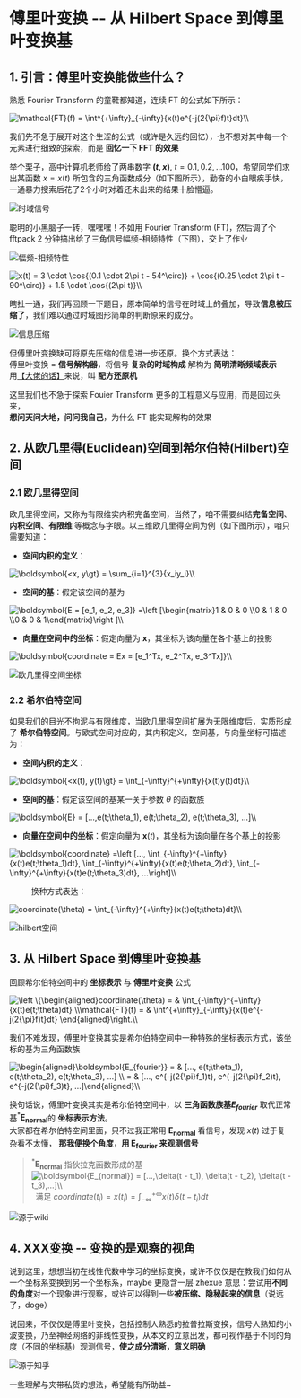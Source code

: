 # 傅里叶变换 -- 从 Hilbert Space 到傅里叶变换基

## 1. 引言：傅里叶变换能做些什么？

熟悉 Fourier Transform 的童鞋都知道，连续 FT 的公式如下所示：

<img src="https://www.zhihu.com/equation?tex=%5Cmathcal%7BFT%7D%28f%29%20%3D%20%5Cint%5E%7B%2B%5Cinfty%7D_%7B-%5Cinfty%7D%7Bx%28t%29e%5E%7B-j%282%7B%5Cpi%7Df%29t%7Ddt%7D%5C%5C" alt="\mathcal{FT}(f) = \int^{+\infty}_{-\infty}{x(t)e^{-j(2{\pi}f)t}dt}\\" class="ee_img tr_noresize" eeimg="1">

我们先不急于展开对这个生涩的公式（或许是久远的回忆），也不想对其中每一个元素进行细致的探索，而是 **回忆一下 FFT 的效果**

举个栗子，高中计算机老师给了两串数字 **$(t, x)$**, $t=0.1, 0.2, ...100$，希望同学们求出某函数 $x=x(t)$ 所包含的三角函数成分（如下图所示），勤奋的小白眼疾手快，一通暴力搜索后花了2个小时对着还未出来的结果十脸懵逼。

![时域信号](./figs/2022-01-23-21-00-10.png)

聪明的小黑脑子一转，嘿嘿嘿！不如用 Fourier Transform (FT)，然后调了个 fftpack 2 分钟搞出给了三角信号幅频-相频特性（下图），交上了作业

![幅频-相频特性](./figs/2022-01-23-21-01-08.png)

<img src="https://www.zhihu.com/equation?tex=x%28t%29%20%3D%203%20%5Ccdot%20%5Ccos%7B%280.1%20%5Ccdot%202%5Cpi%20t%20-%2054%5E%5Ccirc%29%7D%20%2B%20%20%20%20%20%20%20%5Ccos%7B%280.25%20%5Ccdot%202%5Cpi%20t%20-%2090%5E%5Ccirc%29%7D%20%2B%20%20%20%20%20%20%201.5%20%5Ccdot%20%5Ccos%7B%282%5Cpi%20t%29%7D%5C%5C" alt="x(t) = 3 \cdot \cos{(0.1 \cdot 2\pi t - 54^\circ)} +       \cos{(0.25 \cdot 2\pi t - 90^\circ)} +       1.5 \cdot \cos{(2\pi t)}\\" class="ee_img tr_noresize" eeimg="1">

瞎扯一通，我们再回顾一下题目，原本简单的信号在时域上的叠加，导致**信息被压缩了**，我们难以通过时域图形简单的判断原来的成分。  

![信息压缩](./figs/2022-01-23-21-13-13.png)

但傅里叶变换缺可将原先压缩的信息进一步还原。换个方式表达：  
傅里叶变换 = **信号解构器**，将信号 **复杂的时域构成** 解构为 **简明清晰频域表示**  
用[【大佬的话】](https://www.zhihu.com/question/279808864/answer/498939249)来说，叫 **配方还原机**  

这里我们也不急于探索 Fouier Transform 更多的工程意义与应用，而是回过头来，  
**想问天问大地，问问我自己**，为什么 FT 能实现解构的效果

## 2. 从欧几里得(Euclidean)空间到希尔伯特(Hilbert)空间

### 2.1 欧几里得空间

欧几里得空间，又称为有限维实内积完备空间，当然了，咱不需要纠结**完备空间**、**内积空间**、**有限维** 等概念与字眼。以三维欧几里得空间为例（如下图所示），咱只需要知道：

- **空间内积的定义**：

<img src="https://www.zhihu.com/equation?tex=%5Cboldsymbol%7B%3Cx%2C%20y%5Cgt%7D%20%3D%20%5Csum_%7Bi%3D1%7D%5E%7B3%7D%7Bx_iy_i%7D%5C%5C" alt="\boldsymbol{<x, y\gt} = \sum_{i=1}^{3}{x_iy_i}\\" class="ee_img tr_noresize" eeimg="1">

- **空间的基**：假定该空间的基为

<img src="https://www.zhihu.com/equation?tex=%5Cboldsymbol%7BE%20%3D%20%5Be_1%2C%20e_2%2C%20e_3%5D%7D%20%3D%5Cleft%20%5B%5Cbegin%7Bmatrix%7D1%20%26%200%20%26%200%20%5C%5C0%20%26%201%20%26%200%20%5C%5C0%20%26%200%20%26%201%5Cend%7Bmatrix%7D%5Cright%20%5D%5C%5C" alt="\boldsymbol{E = [e_1, e_2, e_3]} =\left [\begin{matrix}1 & 0 & 0 \\0 & 1 & 0 \\0 & 0 & 1\end{matrix}\right ]\\" class="ee_img tr_noresize" eeimg="1">

- **向量在空间中的坐标**：假定向量为 $\boldsymbol{x}$，其坐标为该向量在各个基上的投影

<img src="https://www.zhihu.com/equation?tex=%5Cboldsymbol%7Bcoordinate%20%3D%20Ex%20%3D%20%5Be_1%5ETx%2C%20e_2%5ETx%2C%20e_3%5ETx%5D%7D%5C%5C" alt="\boldsymbol{coordinate = Ex = [e_1^Tx, e_2^Tx, e_3^Tx]}\\" class="ee_img tr_noresize" eeimg="1">

![欧几里得空间坐标](./figs/2022-01-23-21-25-36.png)

### 2.2 希尔伯特空间

如果我们的目光不拘泥与有限维度，当欧几里得空间扩展为无限维度后，实质形成了 **希尔伯特空间**。与欧式空间对应的，其内积定义，空间基，与向量坐标可描述为：

- **空间内积的定义**：

<img src="https://www.zhihu.com/equation?tex=%5Cboldsymbol%7B%3Cx%28t%29%2C%20y%28t%29%5Cgt%7D%20%3D%20%5Cint_%7B-%5Cinfty%7D%5E%7B%2B%5Cinfty%7D%7Bx%28t%29y%28t%29dt%7D%5C%5C" alt="\boldsymbol{<x(t), y(t)\gt} = \int_{-\infty}^{+\infty}{x(t)y(t)dt}\\" class="ee_img tr_noresize" eeimg="1">

- **空间的基**：假定该空间的基某一关于参数 $\theta$ 的函数族

<img src="https://www.zhihu.com/equation?tex=%5Cboldsymbol%7BE%7D%20%3D%20%5B...%2Ce%28t%3B%5Ctheta_1%29%2C%20e%28t%3B%5Ctheta_2%29%2C%20e%28t%3B%5Ctheta_3%29%2C%20...%5D%5C%5C" alt="\boldsymbol{E} = [...,e(t;\theta_1), e(t;\theta_2), e(t;\theta_3), ...]\\" class="ee_img tr_noresize" eeimg="1">

- **向量在空间中的坐标**：假定向量为 $\boldsymbol{x}(t)$，其坐标为该向量在各个基上的投影

<img src="https://www.zhihu.com/equation?tex=%5Cboldsymbol%7Bcoordinate%7D%20%3D%5Cleft%20%5B...%2C%20%20%20%20%5Cint_%7B-%5Cinfty%7D%5E%7B%2B%5Cinfty%7D%7Bx%28t%29e%28t%3B%5Ctheta_1%29dt%7D%2C%20%20%20%20%5Cint_%7B-%5Cinfty%7D%5E%7B%2B%5Cinfty%7D%7Bx%28t%29e%28t%3B%5Ctheta_2%29dt%7D%2C%20%20%20%20%5Cint_%7B-%5Cinfty%7D%5E%7B%2B%5Cinfty%7D%7Bx%28t%29e%28t%3B%5Ctheta_3%29dt%7D%2C%20...%5Cright%5D%5C%5C" alt="\boldsymbol{coordinate} =\left [...,    \int_{-\infty}^{+\infty}{x(t)e(t;\theta_1)dt},    \int_{-\infty}^{+\infty}{x(t)e(t;\theta_2)dt},    \int_{-\infty}^{+\infty}{x(t)e(t;\theta_3)dt}, ...\right]\\" class="ee_img tr_noresize" eeimg="1">

&emsp;&emsp;&ensp; 换种方式表达：

<img src="https://www.zhihu.com/equation?tex=coordinate%28%5Ctheta%29%20%3D%20%5Cint_%7B-%5Cinfty%7D%5E%7B%2B%5Cinfty%7D%7Bx%28t%29e%28t%3B%5Ctheta%29dt%7D%5C%5C" alt="coordinate(\theta) = \int_{-\infty}^{+\infty}{x(t)e(t;\theta)dt}\\" class="ee_img tr_noresize" eeimg="1">

![hilbert空间](./figs/2022-01-23-21-27-03.png)

## 3. 从 Hilbert Space 到傅里叶变换基

回顾希尔伯特空间中的 **坐标表示** 与 **傅里叶变换** 公式

<img src="https://www.zhihu.com/equation?tex=%20%5Cleft%20%5C%7B%5Cbegin%7Baligned%7Dcoordinate%28%5Ctheta%29%20%3D%20%26%20%5Cint_%7B-%5Cinfty%7D%5E%7B%2B%5Cinfty%7D%7Bx%28t%29e%28t%3B%5Ctheta%29dt%7D%20%5C%5C%5Cmathcal%7BFT%7D%28f%29%20%3D%20%26%20%5Cint%5E%7B%2B%5Cinfty%7D_%7B-%5Cinfty%7D%7Bx%28t%29e%5E%7B-j%282%7B%5Cpi%7Df%29t%7Ddt%7D%20%20%5Cend%7Baligned%7D%5Cright.%5C%5C" alt=" \left \{\begin{aligned}coordinate(\theta) = & \int_{-\infty}^{+\infty}{x(t)e(t;\theta)dt} \\\mathcal{FT}(f) = & \int^{+\infty}_{-\infty}{x(t)e^{-j(2{\pi}f)t}dt}  \end{aligned}\right.\\" class="ee_img tr_noresize" eeimg="1">

我们不难发现，傅里叶变换其实是希尔伯特空间中一种特殊的坐标表示方式，该坐标的基为三角函数族

<img src="https://www.zhihu.com/equation?tex=%5Cbegin%7Baligned%7D%5Cboldsymbol%7BE_%7Bfourier%7D%7D%20%3D%20%26%20%5B...%2C%20e%28t%3B%5Ctheta_1%29%2C%20e%28t%3B%5Ctheta_2%29%2C%20e%28t%3B%5Ctheta_3%29%2C%20...%5D%20%5C%5C%20%20%20%20%20%20%20%20%20%20%20%20%20%20%20%3D%20%26%20%5B...%2C%20e%5E%7B-j%282%7B%5Cpi%7Df_1%29t%7D%2C%20e%5E%7B-j%282%7B%5Cpi%7Df_2%29t%7D%2C%20e%5E%7B-j%282%7B%5Cpi%7Df_3%29t%7D%2C%20...%5D%5Cend%7Baligned%7D%5C%5C" alt="\begin{aligned}\boldsymbol{E_{fourier}} = & [..., e(t;\theta_1), e(t;\theta_2), e(t;\theta_3), ...] \\               = & [..., e^{-j(2{\pi}f_1)t}, e^{-j(2{\pi}f_2)t}, e^{-j(2{\pi}f_3)t}, ...]\end{aligned}\\" class="ee_img tr_noresize" eeimg="1">

换句话说，傅里叶变换其实是希尔伯特空间中，以
**三角函数族基$E_{fourier}$**
取代正常基$^*\boldsymbol{E_{normal}}$的
**坐标表示方法**。  
大家都在希尔伯特空间里面，只不过我正常用 $\boldsymbol{E_{normal}}$ 看信号，发现 $x(t)$ 过于复杂看不太懂，
**那我便换个角度，用 $\boldsymbol{E_{fourier}}$ 来观测信号**

> $^*\boldsymbol{E_{normal}}$ 指狄拉克函数形成的基  
> <img src="https://www.zhihu.com/equation?tex=%5Cboldsymbol%7BE_%7Bnormal%7D%7D%20%3D%20%5B...%2C%5Cdelta%28t%20-%20t_1%29%2C%20%5Cdelta%28t%20-%20t_2%29%2C%20%5Cdelta%28t%20-%20t_3%29%2C...%5D%5C%5C" alt="\boldsymbol{E_{normal}} = [...,\delta(t - t_1), \delta(t - t_2), \delta(t - t_3),...]\\" class="ee_img tr_noresize" eeimg="1">
> &ensp;满足 $coordinate(t_i)  = x(t_i) = \int_{-\infty}^{+\infty}{x(t)\delta(t - t_i)dt}$

![源于wiki](./figs/Fourier_transform_time_and_frequency_domains_(small).gif)

## 4. XXX变换 -- 变换的是观察的视角

说到这里，想想当初在线性代数中学习的坐标变换，或许不仅仅是在教我们如何从一个坐标系变换到另一个坐标系，maybe 更隐含一层 zhexue 意思：尝试用**不同的角度**对一个现象进行观察，或许可以得到一些**被压缩、隐秘起来的信息**（说远了，doge）

说回来，不仅仅是傅里叶变换，包括控制人熟悉的拉普拉斯变换，信号人熟知的小波变换，乃至神经网络的非线性变换，从本文的立意出发，都可视作基于不同的角度（不同的坐标基）观测信号，**使之成分清晰，意义明确**

![源于知乎](https://pic2.zhimg.com/80/cfae89c24cc167c028f02368ee509a68_720w.jpg?source=1940ef5c)

一些理解与夹带私货的想法，希望能有所助益~
